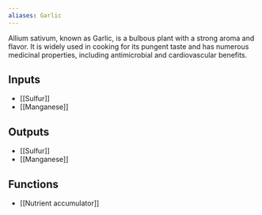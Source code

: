 ```yaml
---
aliases: Garlic
---
```

Allium sativum, known as Garlic, is a bulbous plant with a strong aroma and flavor. It is widely used in cooking for its pungent taste and has numerous medicinal properties, including antimicrobial and cardiovascular benefits.
## Inputs
- [[Sulfur]] 
- [[Manganese]]

## Outputs
- [[Sulfur]] 
- [[Manganese]]

## Functions
- [[Nutrient accumulator]]